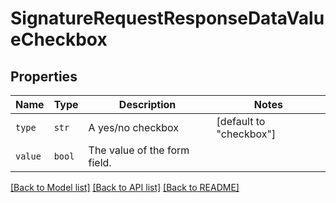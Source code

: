 # SignatureRequestResponseDataValueCheckbox



## Properties

| Name | Type | Description | Notes |
| ---- | ---- | ----------- | ----- |
| `type` | ```str``` |  A yes/no checkbox  |  [default to "checkbox"] |
| `value` | ```bool``` |  The value of the form field.  |  |


[[Back to Model list]](../README.md#documentation-for-models) [[Back to API list]](../README.md#documentation-for-api-endpoints) [[Back to README]](../README.md)


